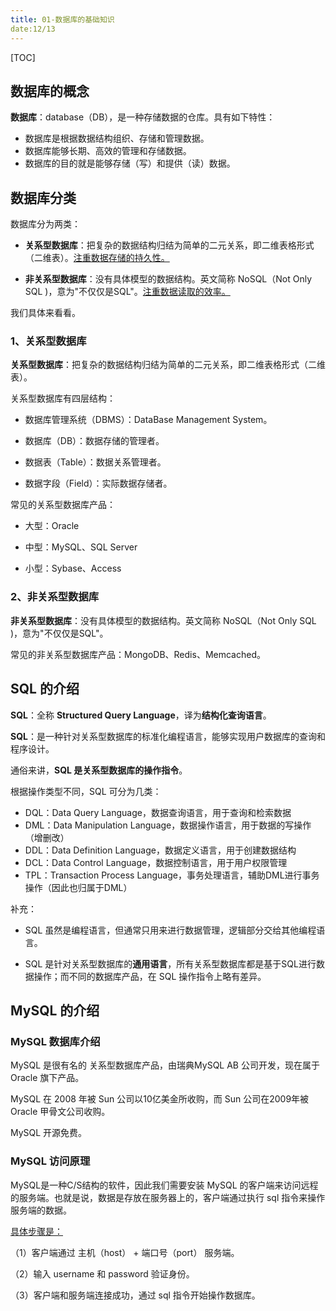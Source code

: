 ```yaml
---
title: 01-数据库的基础知识
date:12/13
---
```


[TOC]


## 数据库的概念

**数据库**：database（DB），是一种存储数据的仓库。具有如下特性：

- 数据库是根据数据结构组织、存储和管理数据。
- 数据库能够长期、高效的管理和存储数据。
- 数据库的目的就是能够存储（写）和提供（读）数据。

## 数据库分类

数据库分为两类：

- **关系型数据库**：把复杂的数据结构归结为简单的二元关系，即二维表格形式（二维表）。<u>注重数据存储的持久性。</u>

- **非关系型数据库**：没有具体模型的数据结构。英文简称 NoSQL（Not Only SQL )，意为"不仅仅是SQL"。<u>注重数据读取的效率。</u>

我们具体来看看。

### 1、关系型数据库

**关系型数据库**：把复杂的数据结构归结为简单的二元关系，即二维表格形式（二维表）。

关系型数据库有四层结构：

- 数据库管理系统（DBMS）：DataBase Management System。

- 数据库（DB）：数据存储的管理者。

- 数据表（Table）：数据关系管理者。

- 数据字段（Field）：实际数据存储者。

常见的关系型数据库产品：

- 大型：Oracle

- 中型：MySQL、SQL Server

- 小型：Sybase、Access


### 2、非关系型数据库

**非关系型数据库**：没有具体模型的数据结构。英文简称 NoSQL（Not Only SQL )，意为"不仅仅是SQL"。

常见的非关系型数据库产品：MongoDB、Redis、Memcached。



## SQL 的介绍

**SQL**：全称 **Structured Query Language**，译为**结构化查询语言**。

**SQL**：是一种针对关系型数据库的标准化编程语言，能够实现用户数据库的查询和程序设计。

通俗来讲，**SQL 是关系型数据库的操作指令**。

根据操作类型不同，SQL 可分为几类：


* DQL：Data Query Language，数据查询语言，用于查询和检索数据
* DML：Data Manipulation Language，数据操作语言，用于数据的写操作（增删改）
* DDL：Data Definition Language，数据定义语言，用于创建数据结构
* DCL：Data Control Language，数据控制语言，用于用户权限管理
* TPL：Transaction Process Language，事务处理语言，辅助DML进行事务操作（因此也归属于DML）


补充：

- SQL 虽然是编程语言，但通常只用来进行数据管理，逻辑部分交给其他编程语言。

- SQL 是针对关系型数据库的**通用语言**，所有关系型数据库都是基于SQL进行数据操作；而不同的数据库产品，在 SQL 操作指令上略有差异。



## MySQL 的介绍

### MySQL 数据库介绍

MySQL 是很有名的 关系型数据库产品，由瑞典MySQL AB 公司开发，现在属于 Oracle 旗下产品。

MySQL 在 2008 年被 Sun 公司以10亿美金所收购，而 Sun 公司在2009年被 Oracle 甲骨文公司收购。

MySQL 开源免费。

### MySQL 访问原理

MySQL是一种C/S结构的软件，因此我们需要安装 MySQL 的客户端来访问远程的服务端。也就是说，数据是存放在服务器上的，客户端通过执行 sql 指令来操作服务端的数据。

<u>具体步骤是：</u>

（1）客户端通过 主机（host） + 端口号（port） 服务端。

（2）输入 username 和 password 验证身份。

（3）客户端和服务端连接成功，通过 sql 指令开始操作数据库。








